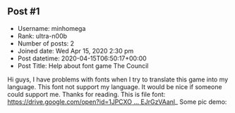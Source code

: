 ## Post #1
- Username: minhomega
- Rank: ultra-n00b
- Number of posts: 2
- Joined date: Wed Apr 15, 2020 2:30 pm
- Post datetime: 2020-04-15T06:50:17+00:00
- Post Title: Help about font game The Council

Hi guys,
I have problems with fonts when I try to translate this game into my language. This font not support my language. It would be nice if someone could support me. Thanks for reading.
This is file font:
[https://drive.google.com/open?id=1JPCXO ... EJrGzVAanl](https://drive.google.com/open?id=1JPCXOkGypqHA0BliP46uaEJrGzVAanl)_
Some pic demo:
